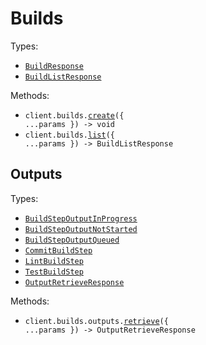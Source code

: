 # Builds

Types:

- <code><a href="./src/resources/builds/builds.ts">BuildResponse</a></code>
- <code><a href="./src/resources/builds/builds.ts">BuildListResponse</a></code>

Methods:

- <code title="post /api/spec">client.builds.<a href="./src/resources/builds/builds.ts">create</a>({ ...params }) -> void</code>
- <code title="get /v1/builds">client.builds.<a href="./src/resources/builds/builds.ts">list</a>({ ...params }) -> BuildListResponse</code>

## Outputs

Types:

- <code><a href="./src/resources/builds/outputs.ts">BuildStepOutputInProgress</a></code>
- <code><a href="./src/resources/builds/outputs.ts">BuildStepOutputNotStarted</a></code>
- <code><a href="./src/resources/builds/outputs.ts">BuildStepOutputQueued</a></code>
- <code><a href="./src/resources/builds/outputs.ts">CommitBuildStep</a></code>
- <code><a href="./src/resources/builds/outputs.ts">LintBuildStep</a></code>
- <code><a href="./src/resources/builds/outputs.ts">TestBuildStep</a></code>
- <code><a href="./src/resources/builds/outputs.ts">OutputRetrieveResponse</a></code>

Methods:

- <code title="get /v1/builds/{id}/outputs/{target}">client.builds.outputs.<a href="./src/resources/builds/outputs.ts">retrieve</a>({ ...params }) -> OutputRetrieveResponse</code>

